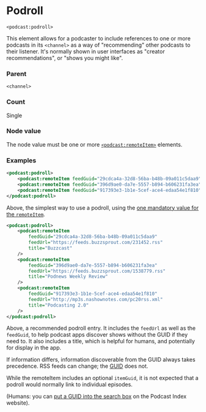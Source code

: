# Podroll

`<podcast:podroll>`

This element allows for a podcaster to include references to one or more podcasts in its `<channel>` as a way of "recommending" other podcasts to their listener. It's normally shown in user interfaces as "creator recommendations", or "shows you might like".

### Parent

`<channel>`

### Count

Single

### Node value

The node value must be one or more [`<podcast:remoteItem>`](remote-item.md) elements.

### Examples

```xml
<podcast:podroll>
    <podcast:remoteItem feedGuid="29cdca4a-32d8-56ba-b48b-09a011c5daa9" />
    <podcast:remoteItem feedGuid="396d9ae0-da7e-5557-b894-b606231fa3ea" />
    <podcast:remoteItem feedGuid="917393e3-1b1e-5cef-ace4-edaa54e1f810" />
</podcast:podroll>
```

Above, the simplest way to use a podroll, using the [one mandatory value for the `remoteItem`](remoteItem.md).

```xml
<podcast:podroll>
    <podcast:remoteItem
        feedGuid="29cdca4a-32d8-56ba-b48b-09a011c5daa9"
        feedUrl="https://feeds.buzzsprout.com/231452.rss"
        title="Buzzcast"
    />
    <podcast:remoteItem
        feedGuid="396d9ae0-da7e-5557-b894-b606231fa3ea"
        feedUrl="https://feeds.buzzsprout.com/1538779.rss"
        title="Podnews Weekly Review"
    />
    <podcast:remoteItem
        feedGuid="917393e3-1b1e-5cef-ace4-edaa54e1f810"
        feedUrl="http://mp3s.nashownotes.com/pc20rss.xml"
        title="Podcasting 2.0"
    />
</podcast:podroll>
```

Above, a recommended podroll entry. It includes the `feedUrl` as well as the `feedGuid`, to help podcast apps discover shows without the GUID if they need to. It also includes a title, which is helpful for humans, and potentially for display in the app.

If information differs, information discoverable from the GUID always takes precedence. RSS feeds can change; the [GUID](guid.md) does not.

While the remoteItem includes an optional `itemGuid`, it is not expected that a podroll would normally link to individual episodes.

(Humans: you can [put a GUID into the search box](https://podcastindex.org/search?q=917393e3-1b1e-5cef-ace4-edaa54e1f810&type=all) on the Podcast Index website).
